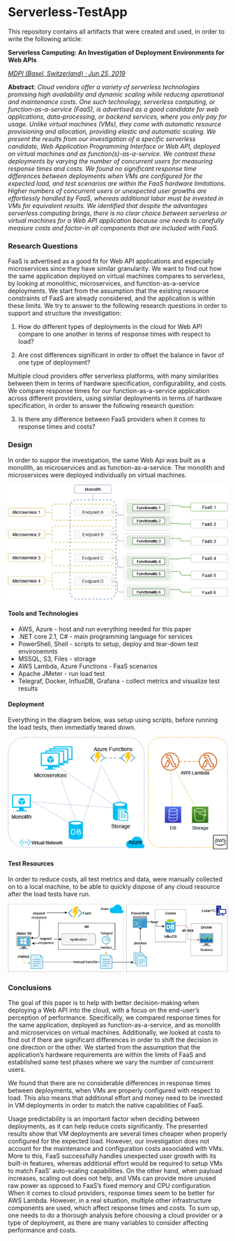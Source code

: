 # Serverless-TestApp

This repository contains all artifacts that were created and used, in order to write the following article: 

__Serverless Computing: An Investigation of Deployment Environments for Web APIs__

_[MDPI (Basel, Switzerland) · Jun 25, 2019](https://doi.org/10.3390/computers8020050)_

__Abstract__:
_Cloud vendors offer a variety of serverless technologies promising high availability and dynamic scaling while reducing operational and maintenance costs. One such technology, serverless computing, or function-as-a-service (FaaS), is advertised as a good candidate for web applications, data-processing, or backend services, where you only pay for usage. Unlike virtual machines (VMs), they come with automatic resource provisioning and allocation, providing elastic and automatic scaling. We present the results from our investigation of a specific serverless candidate, Web Application Programming Interface or Web API, deployed on virtual machines and as function(s)-as-a-service. We contrast these deployments by varying the number of concurrent users for measuring response times and costs. We found no significant response time differences between deployments when VMs are configured for the expected load, and test scenarios are within the FaaS hardware limitations. Higher numbers of concurrent users or unexpected user growths are effortlessly handled by FaaS, whereas additional labor must be invested in VMs for equivalent results. We identified that despite the advantages serverless computing brings, there is no clear choice between serverless or virtual machines for a Web API application because one needs to carefully measure costs and factor-in all components that are included with FaaS._

### Research Questions

FaaS is advertised as a good fit for Web API applications and especially microservices since they have similar granularity. We want to find out how the same application deployed on virtual machines compares to serverless, by looking at monolithic, microservices, and function-as-a-service deployments. We start from the assumption that the existing resource constraints of FaaS are already considered, and the application is within these limits. We try to answer to the following research questions in order to support and structure the investigation:
1. How do different types of deployments in the cloud for Web API compare to one another in terms of response times with respect to load?

2. Are cost differences significant in order to offset the balance in favor of one type of deployment? 

Multiple cloud providers offer serverless platforms, with many similarities between them in terms of hardware specification, configurability, and costs. We compare response times for our function-as-a-service application across different providers, using similar deployments in terms of hardware specification, in order to answer the following research question:

3. Is there any difference between FaaS providers when it comes to response times and costs?


### Design

In order to suppor the investigation, the same Web Api was built as a monolith, as microservices and as function-as-a-service. The monolith and microservices were deployed individually on virtual machines.

![Logical Architecture](/Documents/TestApp-Logical%20Architecture.drawio.png?raw=true "Logical Architecture")

#### Tools and Technologies
- AWS, Azure - host and run everything needed for this paper
- .NET core 2.1, C# - main programming language for services
- PowerShell, Shell - scripts to setup, deploy and tear-down test environemnts
- MSSQL, S3, Files - storage
- AWS Lambda, Azure Functions - FaaS scenarios
- Apache JMeter - run load test
- Telegraf, Docker, InfluxDB, Grafana - collect metrics and visualize test results

#### Deployment

Everything in the diagram below, was setup using scripts, before running the load tests, then immediatly teared down.

![Cloud deployment](/Documents/TestApp-Physical%20Architecture.drawio.png?raw=true "Cloud deployment")

#### Test Resources

In order to reduce costs, all test metrics and data, were manually collected on to a local machine, to be able to quickly dispose of any cloud resource after the load tests have run.

![Test Resources](/Documents/TestApp-TestingDeployemnt_Actual.drawio.png?raw=true "Test Resources")

### Conclusions

The goal of this paper is to help with better decision-making when deploying a Web API into the cloud, with a focus on the end-user’s perception of performance. Specifically, we compared response times for the same application, deployed as function-as-a-service, and as monolith and microservices on virtual machines. Additionally, we looked at costs to find out if there are significant differences
in order to shift the decision in one direction or the other. We started from the assumption that the application’s hardware requirements are within the limits of FaaS and established some test phases where we vary the number of concurrent users.

We found that there are no considerable differences in response times between deployments, when VMs are properly configured with respect to load. This also means that additional effort and money need to be invested in VM deployments in order to match the native capabilities of FaaS. 

Usage predictability is an important factor when deciding between deployments, as it can help reduce costs significantly. The presented results show that VM deployments are several times cheaper when properly configured for the expected load. However, our investigation does not account for the maintenance and configuration costs associated with VMs. More to this, FaaS successfully handles unexpected user growth with its built-in features, whereas additional effort would be required to setup VMs to match FaaS’ auto-scaling capabilities. On the other hand, when payload increases, scaling out does not help, and VMs can provide more unused raw power as opposed to FaaS’s fixed memory and CPU configuration. When it comes to cloud providers, response times seem to be better for AWS Lambda. However, in a real situation, multiple other infrastructure components are used, which affect response times and costs. To sum up, one needs to do a thorough analysis before choosing a cloud provider or a type of deployment, as there are many variables to consider affecting performance and costs.